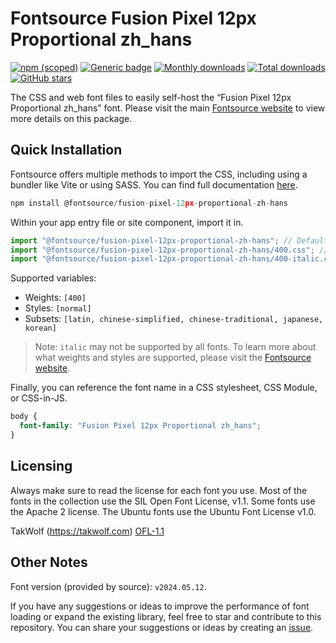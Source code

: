 # Fontsource Fusion Pixel 12px Proportional zh_hans

[![npm (scoped)](https://img.shields.io/npm/v/@fontsource/fusion-pixel-12px-proportional-zh-hans?color=brightgreen)](https://www.npmjs.com/package/@fontsource/fusion-pixel-12px-proportional-zh-hans) [![Generic badge](https://img.shields.io/badge/fontsource-passing-brightgreen)](https://github.com/fontsource/fontsource) [![Monthly downloads](https://badgen.net/npm/dm/@fontsource/fusion-pixel-12px-proportional-zh-hans)](https://github.com/fontsource/fontsource) [![Total downloads](https://badgen.net/npm/dt/@fontsource/fusion-pixel-12px-proportional-zh-hans)](https://github.com/fontsource/fontsource) [![GitHub stars](https://img.shields.io/github/stars/fontsource/fontsource.svg?style=social&label=Star)](https://github.com/fontsource/fontsource/stargazers)

The CSS and web font files to easily self-host the “Fusion Pixel 12px Proportional zh_hans” font. Please visit the main [Fontsource website](https://fontsource.org/fonts/fusion-pixel-12px-proportional-zh-hans) to view more details on this package.

## Quick Installation

Fontsource offers multiple methods to import the CSS, including using a bundler like Vite or using SASS. You can find full documentation [here](https://fontsource.org/docs/getting-started/introduction).

```javascript
npm install @fontsource/fusion-pixel-12px-proportional-zh-hans
```

Within your app entry file or site component, import it in.

```javascript
import "@fontsource/fusion-pixel-12px-proportional-zh-hans"; // Defaults to weight 400
import "@fontsource/fusion-pixel-12px-proportional-zh-hans/400.css"; // Specify weight
import "@fontsource/fusion-pixel-12px-proportional-zh-hans/400-italic.css"; // Specify weight and style
```

Supported variables:
- Weights: `[400]`
- Styles: `[normal]`
- Subsets: `[latin, chinese-simplified, chinese-traditional, japanese, korean]`

> Note: `italic` may not be supported by all fonts. To learn more about what weights and styles are supported, please visit the [Fontsource website](https://fontsource.org/fonts/fusion-pixel-12px-proportional-zh-hans).

Finally, you can reference the font name in a CSS stylesheet, CSS Module, or CSS-in-JS.

```css
body {
  font-family: "Fusion Pixel 12px Proportional zh_hans";
}
```

## Licensing
Always make sure to read the license for each font you use. Most of the fonts in the collection use the SIL Open Font License, v1.1. Some fonts use the Apache 2 license. The Ubuntu fonts use the Ubuntu Font License v1.0.

TakWolf (https://takwolf.com)
[OFL-1.1](https://raw.githubusercontent.com/TakWolf/fusion-pixel-font/master/LICENSE-OFL)

## Other Notes
Font version (provided by source): `v2024.05.12`.

If you have any suggestions or ideas to improve the performance of font loading or expand the existing library, feel free to star and contribute to this repository. You can share your suggestions or ideas by creating an [issue](https://github.com/fontsource/fontsource/issues).